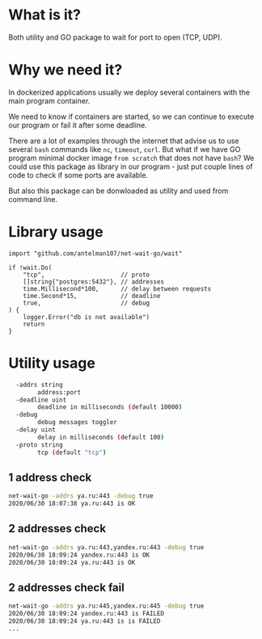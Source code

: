 # What is it?
Both utility and GO package to wait for port to open (TCP, UDP).

# Why we need it?

In dockerized applications usually we deploy 
several containers with the main program container.

We need to know if containers are started, so we
can continue to execute our program or fail it after some deadline.

There are a lot of examples through the internet 
that advise us to use several `bash` commands like `nc`, `timeout`, `curl`. But what if we have GO program minimal docker image `from scratch` that does not have `bash`? We could use this package as library in our program - just put couple lines of code to check if some ports are available.

But also this package can be donwloaded as utility and used from command line.

# Library usage

```
import "github.com/antelman107/net-wait-go/wait"

if !wait.Do(
    "tcp",                     // proto
    []string{"postgres:5432"}, // addresses
    time.Millisecond*100,      // delay between requests
    time.Second*15,            // deadline
    true,                      // debug 
) {
    logger.Error("db is not available")
    return
}
```

# Utility usage

```bash
  -addrs string
        address:port
  -deadline uint
        deadline in milliseconds (default 10000)
  -debug
        debug messages toggler
  -delay uint
        delay in milliseconds (default 100)
  -proto string
        tcp (default "tcp")
```

## 1 address check
```bash
net-wait-go -addrs ya.ru:443 -debug true
2020/06/30 18:07:38 ya.ru:443 is OK
```

## 2 addresses check
```bash
net-wait-go -addrs ya.ru:443,yandex.ru:443 -debug true
2020/06/30 18:09:24 yandex.ru:443 is OK
2020/06/30 18:09:24 ya.ru:443 is OK
```

## 2 addresses check fail
```bash
net-wait-go -addrs ya.ru:445,yandex.ru:445 -debug true
2020/06/30 18:09:24 yandex.ru:443 is FAILED
2020/06/30 18:09:24 ya.ru:443 is is FAILED
...
```


